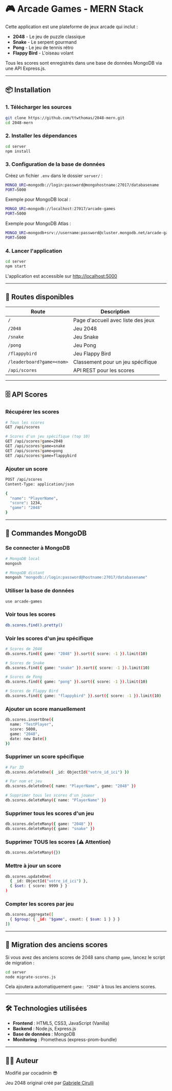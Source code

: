# 🎮 Arcade Games - MERN Stack

Cette application est une plateforme de jeux arcade qui inclut :
- **2048** - Le jeu de puzzle classique
- **Snake** - Le serpent gourmand
- **Pong** - Le jeu de tennis rétro
- **Flappy Bird** - L'oiseau volant

Tous les scores sont enregistrés dans une base de données MongoDB via une API Express.js.

---

## 📦 Installation

### 1. Télécharger les sources
```bash
git clone https://github.com/ttwthomas/2048-mern.git
cd 2048-mern
```

### 2. Installer les dépendances
```bash
cd server
npm install
```

### 3. Configuration de la base de données
Créez un fichier `.env` dans le dossier `server/` :
```bash
MONGO_URI=mongodb://login:password@mongohostname:27017/databasename
PORT=5000
```

Exemple pour MongoDB local :
```bash
MONGO_URI=mongodb://localhost:27017/arcade-games
PORT=5000
```

Exemple pour MongoDB Atlas :
```bash
MONGO_URI=mongodb+srv://username:password@cluster.mongodb.net/arcade-games
PORT=5000
```

### 4. Lancer l'application
```bash
cd server
npm start
```

L'application est accessible sur [http://localhost:5000](http://localhost:5000)

---

## 🎯 Routes disponibles

| Route | Description |
|-------|-------------|
| `/` | Page d'accueil avec liste des jeux |
| `/2048` | Jeu 2048 |
| `/snake` | Jeu Snake |
| `/pong` | Jeu Pong |
| `/flappybird` | Jeu Flappy Bird |
| `/leaderboard?game=<nom>` | Classement pour un jeu spécifique |
| `/api/scores` | API REST pour les scores |

---

## 🗄️ API Scores

### Récupérer les scores
```bash
# Tous les scores
GET /api/scores

# Scores d'un jeu spécifique (top 10)
GET /api/scores?game=2048
GET /api/scores?game=snake
GET /api/scores?game=pong
GET /api/scores?game=flappybird
```

### Ajouter un score
```bash
POST /api/scores
Content-Type: application/json

{
  "name": "PlayerName",
  "score": 1234,
  "game": "2048"
}
```

---

## 💾 Commandes MongoDB

### Se connecter à MongoDB
```bash
# MongoDB local
mongosh

# MongoDB distant
mongosh "mongodb://login:password@hostname:27017/databasename"
```

### Utiliser la base de données
```bash
use arcade-games
```

### Voir tous les scores
```bash
db.scores.find().pretty()
```

### Voir les scores d'un jeu spécifique
```bash
# Scores de 2048
db.scores.find({ game: "2048" }).sort({ score: -1 }).limit(10)

# Scores de Snake
db.scores.find({ game: "snake" }).sort({ score: -1 }).limit(10)

# Scores de Pong
db.scores.find({ game: "pong" }).sort({ score: -1 }).limit(10)

# Scores de Flappy Bird
db.scores.find({ game: "flappybird" }).sort({ score: -1 }).limit(10)
```

### Ajouter un score manuellement
```bash
db.scores.insertOne({
  name: "TestPlayer",
  score: 5000,
  game: "2048",
  date: new Date()
})
```

### Supprimer un score spécifique
```bash
# Par ID
db.scores.deleteOne({ _id: ObjectId("votre_id_ici") })

# Par nom et jeu
db.scores.deleteOne({ name: "PlayerName", game: "2048" })

# Supprimer tous les scores d'un joueur
db.scores.deleteMany({ name: "PlayerName" })
```

### Supprimer tous les scores d'un jeu
```bash
db.scores.deleteMany({ game: "2048" })
db.scores.deleteMany({ game: "snake" })
```

### Supprimer TOUS les scores (⚠️ Attention)
```bash
db.scores.deleteMany({})
```

### Mettre à jour un score
```bash
db.scores.updateOne(
  { _id: ObjectId("votre_id_ici") },
  { $set: { score: 9999 } }
)
```

### Compter les scores par jeu
```bash
db.scores.aggregate([
  { $group: { _id: "$game", count: { $sum: 1 } } }
])
```

---

## 🔄 Migration des anciens scores

Si vous avez des anciens scores de 2048 sans champ `game`, lancez le script de migration :

```bash
cd server
node migrate-scores.js
```

Cela ajoutera automatiquement `game: "2048"` à tous les anciens scores.

---

## 🛠️ Technologies utilisées

- **Frontend** : HTML5, CSS3, JavaScript (Vanilla)
- **Backend** : Node.js, Express.js
- **Base de données** : MongoDB
- **Monitoring** : Prometheus (express-prom-bundle)

---

## 👨‍💻 Auteur

Modifié par cocadmin 😎

Jeu 2048 original créé par [Gabriele Cirulli](http://gabrielecirulli.com)
